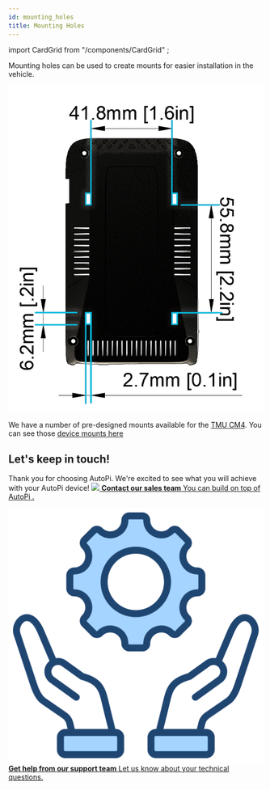 ```yaml
---
id: mounting_holes
title: Mounting Holes
---
```

import CardGrid from "/components/CardGrid" ;

Mounting holes can be used to create mounts for easier installation in the vehicle. 

![Mounting holes](/img/hardware/autopi_tmu_cm4/mounting_holes/mounting_holes.png)

We have a number of pre-designed mounts available for the [TMU CM4](https://www.autopi.io/hardware/autopi-tmu-cm4). You can see those [device mounts here ](/hardware/accessories/device_mounts)


## Let's keep in touch!
Thank you for choosing AutoPi. We're excited to see what you will achieve with your AutoPi device! 
<CardGrid home>
[![](/img/shared/favicon.ico) **Contact our sales team** You can build on top of AutoPi .](https://www.autopi.io/contact/)

[![](/img/shared/support_icon.png) **Get help from our support team** Let us know about your technical questions.](https://www.autopi.io/support/)

</CardGrid>
